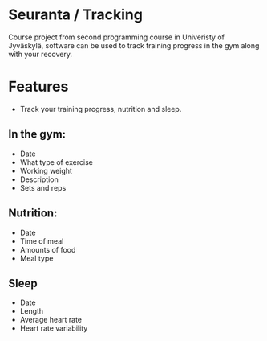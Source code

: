 # Seuranta / Tracking
Course project from second programming course in Univeristy of Jyväskylä, software can be used to track training progress in the gym along with your recovery. 

# Features

- Track your training progress, nutrition and sleep. 

## In the gym:
- Date
- What type of exercise
- Working weight
- Description
- Sets and reps

## Nutrition:
- Date
- Time of meal
- Amounts of food
- Meal type

## Sleep
- Date
- Length
- Average heart rate
- Heart rate variability
